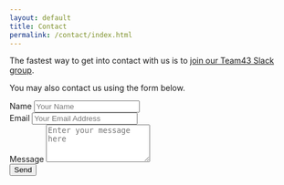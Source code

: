 ```yaml
---
layout: default
title: Contact
permalink: /contact/index.html
---
```


The fastest way to get into contact with us is to [join our Team43 Slack group](http://ufw.io/team43 "http://ufw.io/team43").

You may also contact us using the form below.

<div class="well well-sm">
<form action="https://formspree.io/jag3773+3vse7dfmshexkhkc37j5@boards.trello.com" method="POST" class="form-horizontal">
<div class="form-group">
<div class="col-md-12">
<label for="name"><i class="fa fa-user"></i> Name</label>
<input id="name" name="name" type="text" placeholder="Your Name" class="form-control">
</div>
</div>
<div class="form-group">
<div class="col-md-12">
<label for="email"><i class="fa fa-envelope-o"></i> Email</label>
<input id="email" type="email" class="form-control" name="_replyto" placeholder="Your Email Address" value="">
</div>
</div>
<div class="form-group">
<div class="col-md-12">
<label for="message"><i class="fa fa-pencil-square-o bigicon"></i> Message</label>
<textarea class="form-control" id="message" name="message" placeholder="Enter your message here" rows="4"></textarea>
</div>
</div>
<div class="form-group">
<div class="col-md-12 text-center">
<input type="text" name="_gotcha" style="display:none" />
<input type="hidden" name="_format" value="plain" />
<input type="hidden" name="_subject" value="uW Contact" />
<input id="submit" name="submit" type="submit" value="Send" class="btn btn-primary">
</div>
</div>
</form>
</div>
